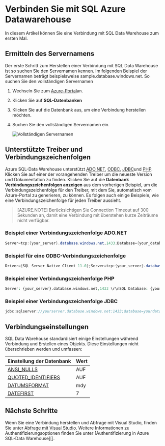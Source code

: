 <properties
   pageTitle="Verbinden mit SQL Azure Datawarehouse | Microsoft Azure"
   description="So suchen Sie den Server und die Verbindungszeichenfolge Zeichenfolge für Ihre Azure SQL-Data Warehouse"
   services="sql-data-warehouse"
   documentationCenter="NA"
   authors="sonyam"
   manager="barbkess"
   editor=""/>

<tags
   ms.service="sql-data-warehouse"
   ms.devlang="NA"
   ms.topic="get-started-article"
   ms.tgt_pltfrm="NA"
   ms.workload="data-services"
   ms.date="09/26/2016"
   ms.author="sonyama;barbkess"/>

# <a name="connect-to-azure-sql-data-warehouse"></a>Verbinden Sie mit SQL Azure Datawarehouse

In diesem Artikel können Sie eine Verbindung mit SQL Data Warehouse zum ersten Mal.

## <a name="find-your-server-name"></a>Ermitteln des Servernamens

Der erste Schritt zum Herstellen einer Verbindung mit SQL Data Warehouse ist so suchen Sie den Servernamen kennen.  Im folgenden Beispiel der Servernamen beträgt beispielsweise sample.database.windows.net. So suchen Sie den vollständigen Servernamen

1. Wechseln Sie zum [Azure-Portal][]an.
2. Klicken Sie auf **SQL-Datenbanken** 
3. Klicken Sie auf die Datenbank aus, um eine Verbindung herstellen möchten.
4. Suchen Sie den vollständigen Servernamen ein.

    ![Vollständigen Servernamen][1]

## <a name="supported-drivers-and-connection-strings"></a>Unterstützte Treiber und Verbindungszeichenfolgen

Azure SQL-Data Warehouse unterstützt [ADO.NET][], [ODBC][], [JDBC][]und [PHP][]. Klicken Sie auf einer der vorangehenden Treiber um die neueste Version und Dokumentation zu finden. Klicken Sie auf die **Datenbank Verbindungszeichenfolgen anzeigen** aus dem vorherigen Beispiel, um die Verbindungszeichenfolge für den Treiber, mit dem Sie, automatisch vom Azure-Portal zu generieren, zu können.  Es folgen auch einige Beispiele, wie eine Verbindungszeichenfolge für jeden Treiber aussieht.

> [AZURE.NOTE] Berücksichtigen Sie Connection Timeout auf 300 Sekunden an, damit eine Verbindung mit überstehen kurze Zeiträume nicht verfügbar.

### <a name="adonet-connection-string-example"></a>Beispiel einer Verbindungszeichenfolge ADO.NET

```C#
Server=tcp:{your_server}.database.windows.net,1433;Database={your_database};User ID={your_user_name};Password={your_password_here};Encrypt=True;TrustServerCertificate=False;Connection Timeout=30;
```

### <a name="odbc-connection-string-example"></a>Beispiel für eine ODBC-Verbindungszeichenfolge

```C#
Driver={SQL Server Native Client 11.0};Server=tcp:{your_server}.database.windows.net,1433;Database={your_database};Uid={your_user_name};Pwd={your_password_here};Encrypt=yes;TrustServerCertificate=no;Connection Timeout=30;
```

### <a name="php-connection-string-example"></a>Beispiel einer Verbindungszeichenfolge PHP

```PHP
Server: {your_server}.database.windows.net,1433 \r\nSQL Database: {your_database}\r\nUser Name: {your_user_name}\r\n\r\nPHP Data Objects(PDO) Sample Code:\r\n\r\ntry {\r\n   $conn = new PDO ( \"sqlsrv:server = tcp:{your_server}.database.windows.net,1433; Database = {your_database}\", \"{your_user_name}\", \"{your_password_here}\");\r\n    $conn->setAttribute( PDO::ATTR_ERRMODE, PDO::ERRMODE_EXCEPTION );\r\n}\r\ncatch ( PDOException $e ) {\r\n   print( \"Error connecting to SQL Server.\" );\r\n   die(print_r($e));\r\n}\r\n\rSQL Server Extension Sample Code:\r\n\r\n$connectionInfo = array(\"UID\" => \"{your_user_name}\", \"pwd\" => \"{your_password_here}\", \"Database\" => \"{your_database}\", \"LoginTimeout\" => 30, \"Encrypt\" => 1, \"TrustServerCertificate\" => 0);\r\n$serverName = \"tcp:{your_server}.database.windows.net,1433\";\r\n$conn = sqlsrv_connect($serverName, $connectionInfo);
```

### <a name="jdbc-connection-string-example"></a>Beispiel einer Verbindungszeichenfolge JDBC

```Java
jdbc:sqlserver://yourserver.database.windows.net:1433;database=yourdatabase;user={your_user_name};password={your_password_here};encrypt=true;trustServerCertificate=false;hostNameInCertificate=*.database.windows.net;loginTimeout=30;
```

## <a name="connection-settings"></a>Verbindungseinstellungen

SQL Data Warehouse standardisiert einige Einstellungen während Verbindung und Erstellen eines Objekts. Diese Einstellungen nicht überschrieben werden und umfassen:

| Einstellung der Datenbank       | Wert                        |
| :--------------------- | :--------------------------- |
| [ANSI_NULLS][]         | AUF                           |
| [QUOTED_IDENTIFIERS][] | AUF                           |
| [DATUMSFORMAT][]         | mdy                          |
| [DATEFIRST][]          | 7                            |

## <a name="next-steps"></a>Nächste Schritte

Wenn Sie eine Verbindung herstellen und Abfrage mit Visual Studio, finden Sie unter [Abfrage mit Visual Studio][]. Weitere Informationen zu Authentifizierungsoptionen finden Sie unter [Authentifizierung in Azure SQL-Data Warehouse][].

<!--Articles-->
[Abfrage mit Visual Studio]: ./sql-data-warehouse-query-visual-studio.md
[Authentifizierung in SQL Azure Datawarehouse]: ./sql-data-warehouse-authentication.md

<!--MSDN references-->
[ADO.NET]: https://msdn.microsoft.com/library/e80y5yhx(v=vs.110).aspx
[ODBC]: https://msdn.microsoft.com/library/jj730314.aspx
[PHP]: https://msdn.microsoft.com/library/cc296172.aspx?f=255&MSPPError=-2147217396
[JDBC]: https://msdn.microsoft.com/library/mt484311(v=sql.110).aspx
[ANSI_NULLS]: https://msdn.microsoft.com/library/ms188048.aspx
[QUOTED_IDENTIFIERS]: https://msdn.microsoft.com/library/ms174393.aspx
[DATUMSFORMAT]: https://msdn.microsoft.com/library/ms189491.aspx
[DATEFIRST]: https://msdn.microsoft.com/library/ms181598.aspx

<!--Other-->
[Azure-portal]: https://portal.azure.com

<!--Image references-->
[1]: media/sql-data-warehouse-connect-overview/get-server-name.png


